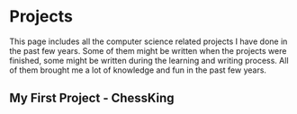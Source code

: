 # Projects

This page includes all the computer science related projects I have done in the past few years. Some of them might be written when the projects were finished, some might be written during the learning and writing process. All of them brought me a lot of knowledge and fun in the past few years.

## <span style="font-family: ">My First Project - ChessKing</span>
